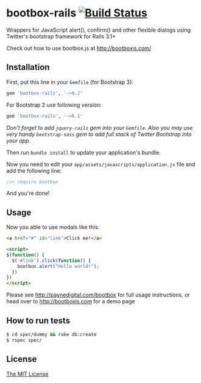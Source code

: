 # bootbox-rails [![Build Status](https://secure.travis-ci.org/tanraya/bootbox-rails.png)](http://travis-ci.org/tanraya/bootbox-rails)

Wrappers for JavaScript alert(), confirm() and other flexible dialogs using Twitter's bootstrap framework for Rails 3.1+

Check out how to use bootbox.js at http://bootboxjs.com/

## Installation

First, put this line in your `Gemfile` (for Bootstrap 3):

```ruby
gem 'bootbox-rails', '~>0.2'
```

For Bootstrap 2 use following version:

```ruby
gem 'bootbox-rails', '~>0.1'
```

_Don't forget to add `jquery-rails` gem into your `Gemfile`. Also you may use very handy `bootstrap-sass` gem to add full stack of Twitter Bootstrap into your app._

Then run `bundle install` to update your application's bundle.

Now you need to edit your `app/assets/javascripts/application.js` file and add the following line:

```javascript
//= require bootbox
```

And you're done!

## Usage

Now you able to use modals like this:

``` html
<a href="#" id="link">Click me!</a>

<script>
$(function() {
  $('#link').click(function() {
    bootbox.alert("Hello world!");  
  })
})
</script>
```

Please see http://paynedigital.com/bootbox for full usage instructions, or head over to http://bootboxjs.com for a demo page

## How to run tests

```bash
$ cd spec/dummy && rake db:create
$ rspec spec/
```

## License

[The MIT License](https://github.com/tanraya/bootbox-rails/blob/master/MIT-LICENSE)
